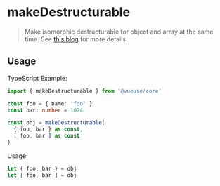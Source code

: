 # makeDestructurable

> Make isomorphic destructurable for object and array at the same time. See [this blog](https://antfu.me/posts/destructuring-with-object-or-array/) for more details.

## Usage

TypeScript Example:

```ts
import { makeDestructurable } from '@vueuse/core'

const foo = { name: 'foo' }
const bar: number = 1024

const obj = makeDestructurable(
  { foo, bar } as const,
  [ foo, bar ] as const
)
```

Usage:

```ts
let { foo, bar } = obj
let [ foo, bar ] = obj
```
